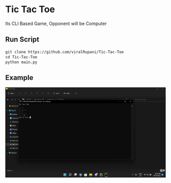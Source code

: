 # Tic Tac Toe
Its CLI Based Game, Opponent will be Computer

## Run Script
```commandline
git clone https://github.com/viralRupani/Tic-Tac-Toe
cd Tic-Tac-Toe
python main.py
```
## Example
<img src="Example.png" alt="Image Not Available">